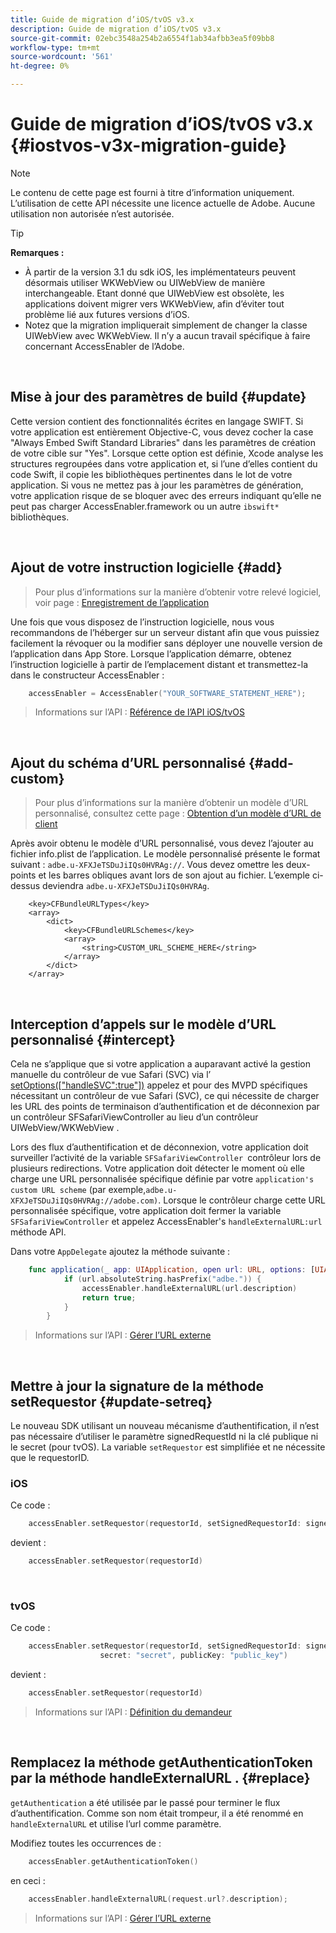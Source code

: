 ```yaml
---
title: Guide de migration d’iOS/tvOS v3.x
description: Guide de migration d’iOS/tvOS v3.x
source-git-commit: 02ebc3548a254b2a6554f1ab34afbb3ea5f09bb8
workflow-type: tm+mt
source-wordcount: '561'
ht-degree: 0%

---
```


# Guide de migration d’iOS/tvOS v3.x {#iostvos-v3x-migration-guide}

>[!NOTE]
>
>Le contenu de cette page est fourni à titre d’information uniquement. L’utilisation de cette API nécessite une licence actuelle de Adobe. Aucune utilisation non autorisée n’est autorisée.

>[!TIP]
> 
> **Remarques :**
>
> - À partir de la version 3.1 du sdk iOS, les implémentateurs peuvent désormais utiliser WKWebView ou UIWebView de manière interchangeable. Etant donné que UIWebView est obsolète, les applications doivent migrer vers WKWebView, afin d’éviter tout problème lié aux futures versions d’iOS.
> - Notez que la migration impliquerait simplement de changer la classe UIWebView avec WKWebView. Il n’y a aucun travail spécifique à faire concernant AccessEnabler de l’Adobe.

</br>

## Mise à jour des paramètres de build {#update}

Cette version contient des fonctionnalités écrites en langage SWIFT. Si votre application est entièrement Objective-C, vous devez cocher la case &quot;Always Embed Swift Standard Libraries&quot; dans les paramètres de création de votre cible sur &quot;Yes&quot;. Lorsque cette option est définie, Xcode analyse les structures regroupées dans votre application et, si l’une d’elles contient du code Swift, il copie les bibliothèques pertinentes dans le lot de votre application. Si vous ne mettez pas à jour les paramètres de génération, votre application risque de se bloquer avec des erreurs indiquant qu’elle ne peut pas charger AccessEnabler.framework ou un autre `ibswift*` bibliothèques.

</br>

## Ajout de votre instruction logicielle {#add}

> Pour plus d’informations sur la manière d’obtenir votre relevé logiciel, voir
> page :
> [Enregistrement de l’application](/help/authentication/iostvos-application-registration.md)

Une fois que vous disposez de l’instruction logicielle, nous vous recommandons de l’héberger sur un serveur distant afin que vous puissiez facilement la révoquer ou la modifier sans déployer une nouvelle version de l’application dans App Store. Lorsque l’application démarre, obtenez l’instruction logicielle à partir de l’emplacement distant et transmettez-la dans le constructeur AccessEnabler :

```swift
    accessEnabler = AccessEnabler("YOUR_SOFTWARE_STATEMENT_HERE");
```

> Informations sur l’API : [Référence de l’API iOS/tvOS](/help/authentication/iostvos-sdk-api-reference.md)

</br>

## Ajout du schéma d’URL personnalisé {#add-custom}

> Pour plus d’informations sur la manière d’obtenir un modèle d’URL personnalisé, consultez cette page : [Obtention d’un modèle d’URL de client](/help/authentication/iostvos-application-registration.md)

Après avoir obtenu le modèle d’URL personnalisé, vous devez l’ajouter au fichier info.plist de l’application. Le modèle personnalisé présente le format suivant : `adbe.u-XFXJeTSDuJiIQs0HVRAg://`. Vous devez omettre les deux-points et les barres obliques avant lors de son ajout au fichier. L’exemple ci-dessus deviendra `adbe.u-XFXJeTSDuJiIQs0HVRAg`.

```plist
    <key>CFBundleURLTypes</key>
    <array>
        <dict>
            <key>CFBundleURLSchemes</key>
            <array>
                <string>CUSTOM_URL_SCHEME_HERE</string>
            </array>
        </dict>
    </array>
```

</br>

## Interception d’appels sur le modèle d’URL personnalisé {#intercept}

Cela ne s’applique que si votre application a auparavant activé la gestion manuelle du contrôleur de vue Safari (SVC) via l’ [setOptions(\[&quot;handleSVC&quot;:true&quot;\])](/help/authentication/iostvos-sdk-api-reference.md) appelez et pour des MVPD spécifiques nécessitant un contrôleur de vue Safari (SVC), ce qui nécessite de charger les URL des points de terminaison d’authentification et de déconnexion par un contrôleur SFSafariViewController au lieu d’un contrôleur UIWebView/WKWebView .

Lors des flux d’authentification et de déconnexion, votre application doit surveiller l’activité de la variable `SFSafariViewController `contrôleur lors de plusieurs redirections. Votre application doit détecter le moment où elle charge une URL personnalisée spécifique définie par votre `application's custom URL scheme` (par exemple,`adbe.u-XFXJeTSDuJiIQs0HVRAg://adobe.com)`. Lorsque le contrôleur charge cette URL personnalisée spécifique, votre application doit fermer la variable `SFSafariViewController` et appelez AccessEnabler&#39;s `handleExternalURL:url `méthode API.

Dans votre `AppDelegate` ajoutez la méthode suivante :

```swift
    func application(_ app: UIApplication, open url: URL, options: [UIApplicationOpenURLOptionsKey: Any]) -> Bool {
            if (url.absoluteString.hasPrefix("adbe.")) {
                accessEnabler.handleExternalURL(url.description)
                return true;
            } 
        }
```

> Informations sur l’API : [Gérer l’URL externe](/help/authentication/iostvos-sdk-api-reference.md)

</br>

## Mettre à jour la signature de la méthode setRequestor {#update-setreq}

Le nouveau SDK utilisant un nouveau mécanisme d’authentification, il n’est pas nécessaire d’utiliser le paramètre signedRequestId ni la clé publique ni le secret (pour tvOS). La variable `setRequestor` est simplifiée et ne nécessite que le requestorID.

### iOS

Ce code :

```swift
    accessEnabler.setRequestor(requestorId, setSignedRequestorId: signedRequestorId)
```

devient :

```swift
    accessEnabler.setRequestor(requestorId)
```

</br>

### tvOS

Ce code :

```swift
    accessEnabler.setRequestor(requestorId, setSignedRequestorId: signedRequestorId,
                    secret: "secret", publicKey: "public_key")
```

devient :

```swift
    accessEnabler.setRequestor(requestorId)
```

> Informations sur l’API : [Définition du demandeur](/help/authentication/iostvos-sdk-api-reference.md)

</br>

## Remplacez la méthode getAuthenticationToken par la méthode handleExternalURL . {#replace}

`getAuthentication` a été utilisée par le passé pour terminer le flux d’authentification. Comme son nom était trompeur, il a été renommé en `handleExternalURL` et utilise l’url comme paramètre.

Modifiez toutes les occurrences de :

```swift
    accessEnabler.getAuthenticationToken()
```

en ceci :

```swift
    accessEnabler.handleExternalURL(request.url?.description);
```

> Informations sur l’API : [Gérer l’URL externe](/help/authentication/iostvos-sdk-api-reference.md)
